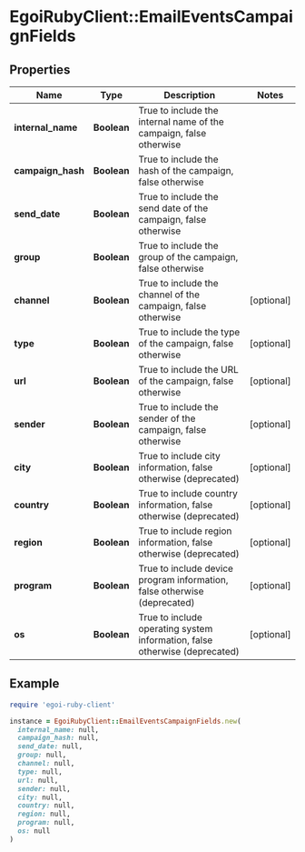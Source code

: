 # EgoiRubyClient::EmailEventsCampaignFields

## Properties

| Name | Type | Description | Notes |
| ---- | ---- | ----------- | ----- |
| **internal_name** | **Boolean** | True to include the internal name of the campaign, false otherwise |  |
| **campaign_hash** | **Boolean** | True to include the hash of the campaign, false otherwise |  |
| **send_date** | **Boolean** | True to include the send date of the campaign, false otherwise |  |
| **group** | **Boolean** | True to include the group of the campaign, false otherwise |  |
| **channel** | **Boolean** | True to include the channel of the campaign, false otherwise | [optional] |
| **type** | **Boolean** | True to include the type of the campaign, false otherwise | [optional] |
| **url** | **Boolean** | True to include the URL of the campaign, false otherwise | [optional] |
| **sender** | **Boolean** | True to include the sender of the campaign, false otherwise | [optional] |
| **city** | **Boolean** | True to include city information, false otherwise (deprecated) | [optional] |
| **country** | **Boolean** | True to include country information, false otherwise (deprecated) | [optional] |
| **region** | **Boolean** | True to include region information, false otherwise (deprecated) | [optional] |
| **program** | **Boolean** | True to include device program information, false otherwise (deprecated) | [optional] |
| **os** | **Boolean** | True to include operating system information, false otherwise (deprecated) | [optional] |

## Example

```ruby
require 'egoi-ruby-client'

instance = EgoiRubyClient::EmailEventsCampaignFields.new(
  internal_name: null,
  campaign_hash: null,
  send_date: null,
  group: null,
  channel: null,
  type: null,
  url: null,
  sender: null,
  city: null,
  country: null,
  region: null,
  program: null,
  os: null
)
```

